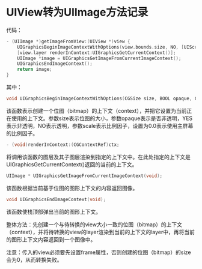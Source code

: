 # UIView转为UIImage方法记录

代码：

```objective-c
- (UIImage *)getImageFromView:(UIView *)view {
    UIGraphicsBeginImageContextWithOptions(view.bounds.size, NO, [UIScreen mainScreen].scale);
    [view.layer renderInContext:UIGraphicsGetCurrentContext()];
    UIImage *image = UIGraphicsGetImageFromCurrentImageContext();
    UIGraphicsEndImageContext();
    return image;
}
```



其中：

```objective-c
void UIGraphicsBeginImageContextWithOptions(CGSize size, BOOL opaque, CGFloat scale);
```

该函数表示创建一个位图（bitmap）的上下文（context），并把它设置为当前正在使用的上下文。参数size表示位图的大小，参数opaque表示是否非透明，YES表示非透明，NO表示透明，参数scale表示比例因子，设置为0.0表示使用主屏幕的比例因子。



```objective-c
- (void)renderInContext:(CGContextRef)ctx;
```

将调用该函数的图层及其子图层渲染到指定的上下文中。在此处指定的上下文是UIGraphicsGetCurrentContext()返回的当前的上下文。



```objective-c
UIImage * UIGraphicsGetImageFromCurrentImageContext(void);
```

该函数根据当前基于位图的图形上下文的内容返回图像。



```objective-c
void UIGraphicsEndImageContext(void);
```

该函数使栈顶部弹出当前的图形上下文。



整体方法：先创建一个与待转换的view大小一致的位图（bitmap）的上下文（context），并将待转换的view的layer渲染到当前的上下文的layer中，再将当前的图形上下文内容返回到一个图像中。



注意：传入的view必须要先设置frame属性，否则创建的位图（bitmap）的size会为0，从而转换失败。



